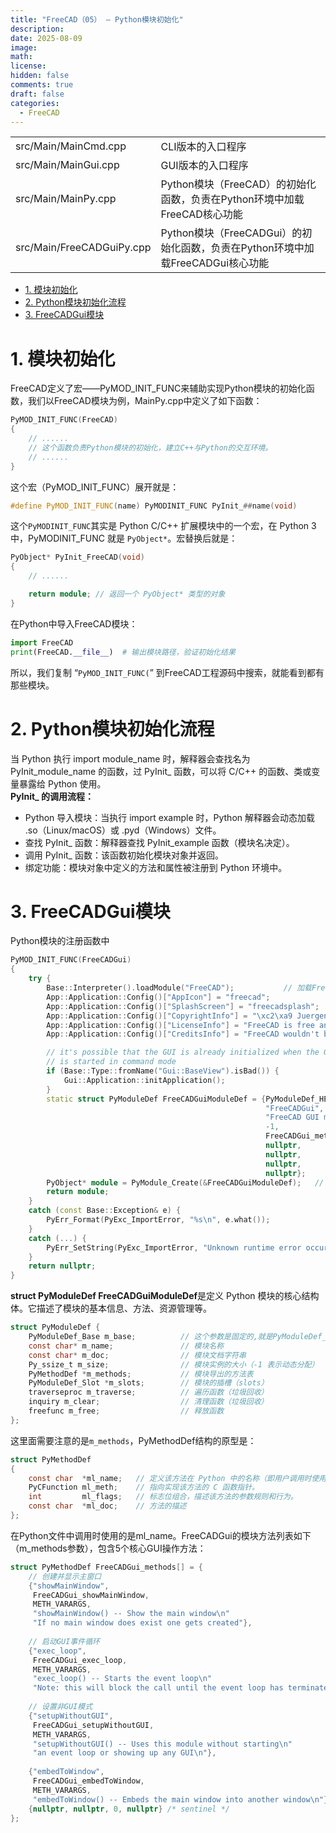 ```yaml
---
title: "FreeCAD（05） — Python模块初始化"
description: 
date: 2025-08-09
image: 
math: 
license: 
hidden: false
comments: true
draft: false
categories:
  - FreeCAD
---
```



|||
|------|------|
|src/Main/MainCmd.cpp| CLI版本的入口程序|
|src/Main/MainGui.cpp| GUI版本的入口程序|
|src/Main/MainPy.cpp | Python模块（FreeCAD）的初始化函数，负责在Python环境中加载FreeCAD核心功能 |
|src/Main/FreeCADGuiPy.cpp| Python模块（FreeCADGui）的初始化函数，负责在Python环境中加载FreeCADGui核心功能 |


- [1. 模块初始化](#1-模块初始化)
- [2. Python模块初始化流程](#2-python模块初始化流程)
- [3. FreeCADGui模块](#3-freecadgui模块)



# 1. 模块初始化
FreeCAD定义了宏——PyMOD_INIT_FUNC来辅助实现Python模块的初始化函数，我们以FreeCAD模块为例，MainPy.cpp中定义了如下函数： 
```cpp
PyMOD_INIT_FUNC(FreeCAD)
{
    // ......
    // 这个函数负责Python模块的初始化，建立C++与Python的交互环境。  
    // ......
}
```

这个宏（PyMOD_INIT_FUNC）展开就是：  
```cpp
#define PyMOD_INIT_FUNC(name) PyMODINIT_FUNC PyInit_##name(void)
```
这个`PyMODINIT_FUNC`其实是 Python C/C++ 扩展模块中的一个宏，在 Python 3 中，PyMODINIT_FUNC 就是 `PyObject*`。宏替换后就是：
```cpp
PyObject* PyInit_FreeCAD(void)
{
    // ......

    return module; // 返回一个 PyObject* 类型的对象
}
```

在Python中导入FreeCAD模块：  
```py
import FreeCAD
print(FreeCAD.__file__)  # 输出模块路径，验证初始化结果
```
所以，我们复制 “`PyMOD_INIT_FUNC(`” 到FreeCAD工程源码中搜索，就能看到都有那些模块。   



# 2. Python模块初始化流程
当 Python 执行 import module_name 时，解释器会查找名为 PyInit_module_name 的函数，过 PyInit_ 函数，可以将 C/C++ 的函数、类或变量暴露给 Python 使用。   
**PyInit_ 的调用流程：**    
- Python 导入模块：当执行 import example 时，Python 解释器会动态加载 .so（Linux/macOS）或 .pyd（Windows）文件。  
- 查找 PyInit_ 函数：解释器查找 PyInit_example 函数（模块名决定）。  
- 调用 PyInit_ 函数：该函数初始化模块对象并返回。  
- 绑定功能：模块对象中定义的方法和属性被注册到 Python 环境中。  


# 3. FreeCADGui模块
 
Python模块的注册函数中
```cpp
PyMOD_INIT_FUNC(FreeCADGui)
{
    try {
        Base::Interpreter().loadModule("FreeCAD");           // 加载FreeCAD模块， Base::Interpreter()返回 Python 解释器单例
        App::Application::Config()["AppIcon"] = "freecad";
        App::Application::Config()["SplashScreen"] = "freecadsplash";
        App::Application::Config()["CopyrightInfo"] = "\xc2\xa9 Juergen Riegel, Werner Mayer, Yorik van Havre and others 2001-2024\n";
        App::Application::Config()["LicenseInfo"] = "FreeCAD is free and open-source software licensed under the terms of LGPL2+ license.\n";
        App::Application::Config()["CreditsInfo"] = "FreeCAD wouldn't be possible without FreeCAD community.\n";

        // it's possible that the GUI is already initialized when the Gui version of the executable
        // is started in command mode
        if (Base::Type::fromName("Gui::BaseView").isBad()) {
            Gui::Application::initApplication();
        }
        static struct PyModuleDef FreeCADGuiModuleDef = {PyModuleDef_HEAD_INIT,   // 这个参数是固定的。  
                                                         "FreeCADGui",            // 模块名称
                                                         "FreeCAD GUI module\n",  // 模块的描述
                                                         -1,                      // 模块实例的大小（-1 表示动态分配）
                                                         FreeCADGui_methods,      // 模块导出的方法表
                                                         nullptr,
                                                         nullptr,
                                                         nullptr,
                                                         nullptr};
        PyObject* module = PyModule_Create(&FreeCADGuiModuleDef);   //  创建模块对象
        return module;
    }
    catch (const Base::Exception& e) {
        PyErr_Format(PyExc_ImportError, "%s\n", e.what());
    }
    catch (...) {
        PyErr_SetString(PyExc_ImportError, "Unknown runtime error occurred");
    }
    return nullptr;
}
```

**struct PyModuleDef FreeCADGuiModuleDef**是定义 Python 模块的核心结构体。它描述了模块的基本信息、方法、资源管理等。 
```c
struct PyModuleDef {
    PyModuleDef_Base m_base;          // 这个参数是固定的,就是PyModuleDef_HEAD_INIT
    const char* m_name;               // 模块名称
    const char* m_doc;                // 模块文档字符串
    Py_ssize_t m_size;                // 模块实例的大小（-1 表示动态分配）
    PyMethodDef *m_methods;           // 模块导出的方法表
    PyModuleDef_Slot *m_slots;        // 模块的插槽（slots）
    traverseproc m_traverse;          // 遍历函数（垃圾回收）
    inquiry m_clear;                  // 清理函数（垃圾回收）
    freefunc m_free;                  // 释放函数
};
```
这里面需要注意的是`m_methods`，PyMethodDef结构的原型是：  
```c
struct PyMethodDef 
{
    const char  *ml_name;   // 定义该方法在 Python 中的名称（即用户调用时使用的函数名）。
    PyCFunction ml_meth;    // 指向实现该方法的 C 函数指针。
    int         ml_flags;   // 标志位组合，描述该方法的参数规则和行为。
    const char  *ml_doc;    // 方法的描述
};
```
在Python文件中调用时使用的是ml_name。FreeCADGui的模块方法列表如下（m_methods参数），包含5个核心GUI操作方法：  
```cpp
struct PyMethodDef FreeCADGui_methods[] = {
    // 创建并显示主窗口
    {"showMainWindow",
     FreeCADGui_showMainWindow,
     METH_VARARGS,
     "showMainWindow() -- Show the main window\n"
     "If no main window does exist one gets created"},
    
    // 启动GUI事件循环
    {"exec_loop",
     FreeCADGui_exec_loop,
     METH_VARARGS,
     "exec_loop() -- Starts the event loop\n"
     "Note: this will block the call until the event loop has terminated"},
    
    // 设置非GUI模式
    {"setupWithoutGUI",
     FreeCADGui_setupWithoutGUI,
     METH_VARARGS,
     "setupWithoutGUI() -- Uses this module without starting\n"
     "an event loop or showing up any GUI\n"},
    
    {"embedToWindow",
     FreeCADGui_embedToWindow,
     METH_VARARGS,
     "embedToWindow() -- Embeds the main window into another window\n"},
    {nullptr, nullptr, 0, nullptr} /* sentinel */
};
```














